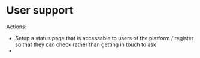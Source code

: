 <!-- TITLE: User support -->

# User support

Actions:

* Setup a status page that is accessable to users of the platform / register so that they can check rather than getting in touch to ask
* 